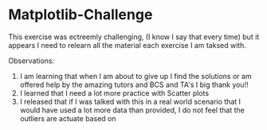 # Matplotlib-Challenge

This exercise was ectreemly challenging, (I know I say that every time) but it appears I need to relearn all the material each exercise I am taksed with.

Observations:

1. I am learning that when I am about to give up I find the solutions or am offered help by the amazing tutors and BCS and TA's I big thank you!!
2. I learned that I need a lot more practice with Scatter plots
3. I released that if I was talked with this in a real world scenario that I would have used a lot more data than provided, I do not feel that the outliers are actuate based on
